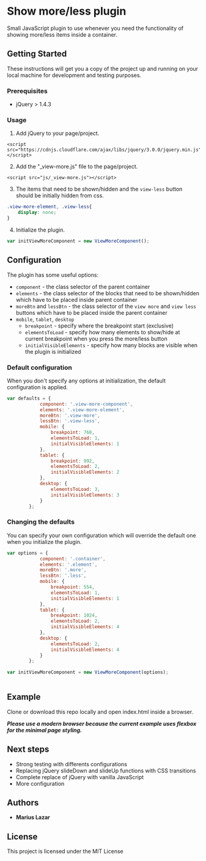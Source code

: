 # Show more/less plugin

Small JavaScript plugin to use whenever you need the functionality of showing more/less items inside a container.

## Getting Started

These instructions will get you a copy of the project up and running on your local machine for development and testing purposes.

### Prerequisites

* jQuery > 1.4.3

### Usage

1. Add jQuery to your page/project.

```
<script src="https://cdnjs.cloudflare.com/ajax/libs/jquery/3.0.0/jquery.min.js"></script>
```

2. Add the "_view-more.js" file to the page/project.

```
<script src="js/_view-more.js"></script>
```

3. The items that need to be shown/hidden and the `view-less` button should be initially hidden from css.

```css
.view-more-element, .view-less{
	display: none;
}
```

4. Initialize the plugin.

```javascript
var initViewMoreComponent = new ViewMoreComponent();
```

## Configuration

The plugin has some useful options:

* `component` - the class selector of the parent container
* `elements` - the class selector of the blocks that need to be shown/hidden which have to be placed inside parent container
* `moreBtn` and `lessBtn` - the class selector of the `view more` and `view less` buttons which have to be placed inside the parent container
* `mobile`, `tablet`, `desktop`
  * `breakpoint` - specify where the breakpoint start (exclusive)
  * `elementsToLoad` - specify how many elements to show/hide at current breakpoint when you press the more/less button
  * `initialVisibleElements` - specify how many blocks are visible when the plugin is initialized

### Default configuration

When you don't specify any options at initialization, the default configuration is applied.

```javascript
var defaults = {
            component: '.view-more-component',
            elements: '.view-more-element',
            moreBtn: '.view-more',
            lessBtn: '.view-less',
            mobile: {
                breakpoint: 768,
                elementsToLoad: 1,
                initialVisibleElements: 1
            },
            tablet: {
                breakpoint: 992,
                elementsToLoad: 2,
                initialVisibleElements: 2
            },
            desktop: {
                elementsToLoad: 3,
                initialVisibleElements: 3
            }
        };
```

### Changing the defaults

You can specify your own configuration which will override the default one when you initialize the plugin.

```javascript
var options = {
            component: '.container',
            elements: '.element',
            moreBtn: '.more',
            lessBtn: '.less',
            mobile: {
                breakpoint: 554,
                elementsToLoad: 1,
                initialVisibleElements: 1
            },
            tablet: {
                breakpoint: 1024,
                elementsToLoad: 2,
                initialVisibleElements: 4
            },
            desktop: {
                elementsToLoad: 2,
                initialVisibleElements: 4
            }
        };
        
var initViewMoreComponent = new ViewMoreComponent(options);
        
```

## Example

Clone or download this repo locally and open index.html inside a browser. 

**_Please use a modern browser because the current example uses flexbox for the minimal page styling._**

## Next steps

* Strong testing with differents configurations
* Replacing jQuery slideDown and slideUp functions with CSS transitions
* Complete replace of jQuery with vanilla JavaScript
* More configuration

## Authors

* **Marius Lazar**

## License

This project is licensed under the MIT License

